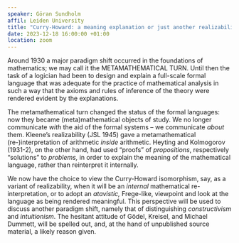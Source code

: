 ```yaml
---
speaker: Göran Sundholm
affil: Leiden University
title: "Curry-Howard: a meaning explanation or just another realizability interpretation?"
date: 2023-12-18 16:00:00 +01:00
location: zoom
---
```

Around 1930 a major paradigm shift occurred in the foundations of mathematics; we may call it the METAMATHEMATICAL TURN. Until then the task of a logician had been to design and explain a full-scale formal language that was adequate for the practice of mathematical analysis in such a way that the axioms and rules of inference of the theory were rendered evident by the explanations.
<!--more-->

The metamathematical turn changed the status of the formal languages: now they became (meta)mathematical objects of study. We no longer communicate *with* the aid of the formal systems – we communicate *about* them. Kleene’s realizability (JSL 1945) gave a metamathematical (re-)interpretation of arithmetic *inside* arithmetic. Heyting and Kolmogorov (1931-2), on the other hand, had used “proofs” of *propositions*, respectively “solutions” to *problems,* in order to explain the meaning of the mathematical language, rather than reinterpret it internally.

We now have the choice to view the Curry-Howard isomorphism, say, as a variant of realizability, when it will be an *internal* mathematical re-interpretation, or to adopt an *atavistic,* Frege-like, viewpoint and look at the language as being rendered meaningful. This perspective will be used to discuss another paradigm shift, namely that of distinguishing *constructivism* and *intuitionism*. The hesitant attitude of Gödel, Kreisel, and Michael Dummett, will be spelled out, and, at the hand of unpublished source material, a likely reason given.
